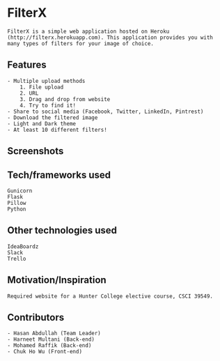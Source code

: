 # FilterX
	FilterX is a simple web application hosted on Heroku (http://filterx.herokuapp.com). This application provides you with many types of filters for your image of choice.

## Features
	- Multiple upload methods
		1. File upload
		2. URL
		3. Drag and drop from website
		4. Try to find it!
	- Share to social media (Facebook, Twitter, LinkedIn, Pintrest)
	- Download the filtered image
	- Light and Dark theme
	- At least 10 different filters!

## Screenshots

## Tech/frameworks used
	Gunicorn
	Flask
	Pillow
	Python

## Other technologies used
	IdeaBoardz
	Slack
	Trello

## Motivation/Inspiration
	Required website for a Hunter College elective course, CSCI 39549.

## Contributors
	- Hasan Abdullah (Team Leader)
	- Harneet Multani (Back-end)
	- Mohamed Raffik (Back-end)
	- Chuk Ho Wu (Front-end)